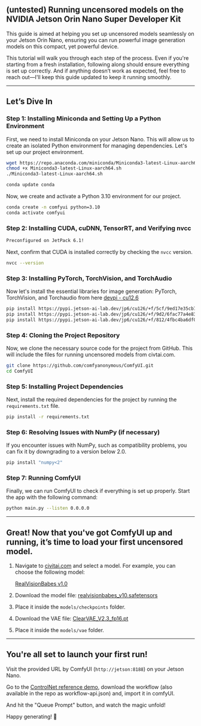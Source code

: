 ## (untested) Running uncensored models on the NVIDIA Jetson Orin Nano Super Developer Kit

This guide is aimed at helping you set up uncensored models seamlessly on your Jetson Orin Nano, ensuring you can run powerful image generation models on this compact, yet powerful device.

This tutorial will walk you through each step of the process. Even if you're starting from a fresh installation, following along should ensure everything is set up correctly. And if anything doesn’t work as expected, feel free to reach out—I'll keep this guide updated to keep it running smoothly.

---

## Let’s Dive In

### Step 1: Installing Miniconda and Setting Up a Python Environment

First, we need to install Miniconda on your Jetson Nano. This will allow us to create an isolated Python environment for managing dependencies. Let's set up our project environment.

```bash
wget https://repo.anaconda.com/miniconda/Miniconda3-latest-Linux-aarch64.sh
chmod +x Miniconda3-latest-Linux-aarch64.sh
./Miniconda3-latest-Linux-aarch64.sh

conda update conda
```

Now, we create and activate a Python 3.10 environment for our project.

```bash
conda create -n comfyui python=3.10
conda activate comfyui
```

### Step 2: Installing CUDA, cuDNN, TensorRT, and Verifying nvcc

```bash
Preconfigured on JetPack 6.1!
```

Next, confirm that CUDA is installed correctly by checking the `nvcc` version.

```bash
nvcc --version
```

### Step 3: Installing PyTorch, TorchVision, and TorchAudio

Now let's install the essential libraries for image generation: PyTorch, TorchVision, and Torchaudio from here [devpi - cu12.6](http://jetson.webredirect.org/jp6/cu126)

```bash
pip install https://pypi.jetson-ai-lab.dev/jp6/cu126/+f/5cf/9ed17e35cb752/torch-2.5.0-cp310-cp310-linux_aarch64.whl
pip install https://pypi.jetson-ai-lab.dev/jp6/cu126/+f/9d2/6fac77a4e832a/torchvision-0.19.1a0+6194369-cp310-cp310-linux_aarch64.whl
pip install https://pypi.jetson-ai-lab.dev/jp6/cu126/+f/812/4fbc4ba6df0a3/torchaudio-2.5.0-cp310-cp310-linux_aarch64.whl
```

### Step 4: Cloning the Project Repository

Now, we clone the necessary source code for the project from GitHub. This will include the files for running uncensored models from civtai.com.

```bash
git clone https://github.com/comfyanonymous/ComfyUI.git
cd ComfyUI
```

### Step 5: Installing Project Dependencies

Next, install the required dependencies for the project by running the `requirements.txt` file.

```bash
pip install -r requirements.txt
```

### Step 6: Resolving Issues with NumPy (if necessary)

If you encounter issues with NumPy, such as compatibility problems, you can fix it by downgrading to a version below 2.0.

```bash
pip install "numpy<2"
```

### Step 7: Running ComfyUI

Finally, we can run ComfyUI to check if everything is set up properly. Start the app with the following command:

```bash
python main.py --listen 0.0.0.0
```

---

## Great! Now that you've got ComfyUI up and running, it’s time to load your first uncensored model.

1. Navigate to [civitai.com](https://civitai.com) and select a model. For example, you can choose the following model:

   [RealVisionBabes v1.0](https://civitai.com/models/543456?modelVersionId=604282)

2. Download the model file: [realvisionbabes_v10.safetensors](https://civitai.com/api/download/models/604282?type=Model&format=SafeTensor&size=pruned&fp=fp16)

3. Place it inside the `models/checkpoints` folder.

4. Download the VAE file: [ClearVAE_V2.3_fp16.pt](https://civitai.com/api/download/models/604282?type=VAE)

5. Place it inside the `models/vae` folder.



---

## You're all set to launch your first run! 

Visit the provided URL by ComfyUI (`http://jetson:8188`) on your Jetson Nano.

Go to the [ControlNet reference demo](https://civitai.com/posts/3943573), download the workflow (also available in the repo as workflow-api.json) and, import it in comfyUI.

And hit the "Queue Prompt" button, and watch the magic unfold!

Happy generating! 🎉
